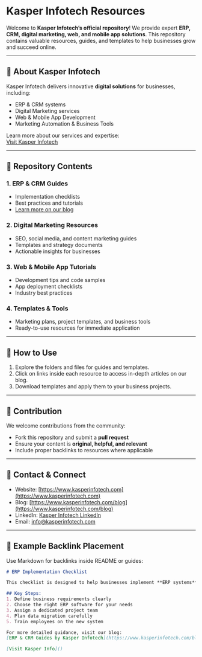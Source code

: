 # Kasper Infotech Resources

Welcome to **Kasper Infotech’s official repository**! We provide expert **ERP, CRM, digital marketing, web, and mobile app solutions**. This repository contains valuable resources, guides, and templates to help businesses grow and succeed online.

---

## 🔹 About Kasper Infotech

Kasper Infotech delivers innovative **digital solutions** for businesses, including:  
- ERP & CRM systems  
- Digital Marketing services  
- Web & Mobile App Development  
- Marketing Automation & Business Tools  

Learn more about our services and expertise:  
[Visit Kasper Infotech](https://www.kasperinfotech.com)

---

## 🔹 Repository Contents

### 1. ERP & CRM Guides
- Implementation checklists  
- Best practices and tutorials  
- [Learn more on our blog](https://www.kasperinfotech.com/blog)

### 2. Digital Marketing Resources
- SEO, social media, and content marketing guides  
- Templates and strategy documents  
- Actionable insights for businesses  

### 3. Web & Mobile App Tutorials
- Development tips and code samples  
- App deployment checklists  
- Industry best practices  

### 4. Templates & Tools
- Marketing plans, project templates, and business tools  
- Ready-to-use resources for immediate application  

---

## 🔹 How to Use

1. Explore the folders and files for guides and templates.  
2. Click on links inside each resource to access in-depth articles on our blog.  
3. Download templates and apply them to your business projects.  

---

## 🔹 Contribution

We welcome contributions from the community:  
- Fork this repository and submit a **pull request**  
- Ensure your content is **original, helpful, and relevant**  
- Include proper backlinks to resources where applicable  

---

## 🔹 Contact & Connect

- Website: [https://www.kasperinfotech.com](https://www.kasperinfotech.com)  
- Blog: [https://www.kasperinfotech.com/blog](https://www.kasperinfotech.com/blog)  
- LinkedIn: [Kasper Infotech LinkedIn](https://www.linkedin.com/company/kasper-infotech/)  
- Email: info@kasperinfotech.com  

---

## 🔹 Example Backlink Placement

Use Markdown for backlinks inside README or guides:  
```markdown
# ERP Implementation Checklist

This checklist is designed to help businesses implement **ERP systems** efficiently.  

## Key Steps:
1. Define business requirements clearly  
2. Choose the right ERP software for your needs  
3. Assign a dedicated project team  
4. Plan data migration carefully  
5. Train employees on the new system  

For more detailed guidance, visit our blog:  
[ERP & CRM Guides by Kasper Infotech](https://www.kasperinfotech.com/blog/erp-crm-guide)

[Visit Kasper Info]()
